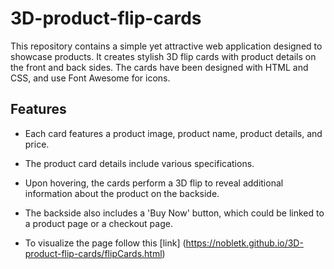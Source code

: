 # 3D-product-flip-cards

This repository contains a simple yet attractive web application designed to showcase products. It creates stylish 3D flip cards with product details on the front and back sides. The cards have been designed with HTML and CSS, and use Font Awesome for icons.

## Features

* Each card features a product image, product name, product details, and price.
* The product card details include various specifications.
* Upon hovering, the cards perform a 3D flip to reveal additional information about the product on the backside.
* The backside also includes a 'Buy Now' button, which could be linked to a product page or a checkout page.


* To visualize the page follow this [link] (https://nobletk.github.io/3D-product-flip-cards/flipCards.html)
